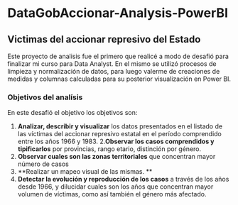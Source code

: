 # DataGobAccionar-Analysis-PowerBI

## Victimas del accionar represivo del Estado

Este proyecto de analisis fue el primero que realicé a modo de desafió para finalizar mi curso para Data Analyst. En el mismo se utilizó procesos de limpieza y normalización de datos, para luego valerme de creaciones de medidas y columnas calculadas para su posterior visualización en Power BI.

### Objetivos del analísis
En este desafió el objetivo los objetivos son: 
1. **Analizar, describir y visualizar** los datos presentados en el listado de las víctimas del accionar represivo estatal en el período comprendido entre los años 1966 y 1983. 
2.**Observar los casos comprendidos y tipificarlos** por provincias, rango etario, distinción por género.
3. **Observar cuales son las zonas territoriales** que concentran mayor número de casos
4. **Realizar un mapeo visual de las mismas. **
5. **Detectar la evolución y reproducción de los casos** a través de los años desde 1966, y dilucidar cuales son los años que concentran mayor volumen de víctimas, como así también el género más afectado.  


